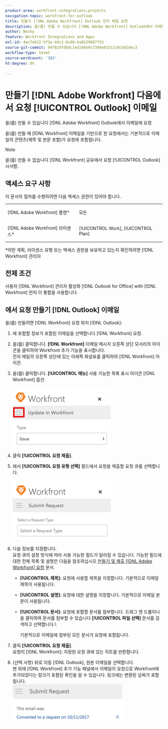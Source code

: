 ```yaml
---
product-area: workfront-integrations;projects
navigation-topic: workfront-for-outlook
title: 만들기 [!DNL Adobe Workfront] Outlook 전자 메일 요청
description: 을(를) 만들 수 있습니다 [!DNL Adobe Workfront] Outlook에서 이메일에 요청
author: Becky
feature: Workfront Integrations and Apps
exl-id: 4ecfe632-5f2e-4dc2-8c88-6a8229887f53
source-git-commit: 04782dfdb8c1ed24bb9c7399a01511c0cbd2dec3
workflow-type: tm+mt
source-wordcount: '383'
ht-degree: 0%

---
```


# 만들기 [!DNL Adobe Workfront] 다음에서 요청 [!UICONTROL Outlook] 이메일

을(를) 만들 수 있습니다 [!DNL Adobe Workfront] Outlook에서 이메일에 요청

을(를) 만들 때 [!DNL Workfront] 이메일을 기반으로 한 요청에서는 기본적으로 이메일의 콘텐츠(제목 및 본문 포함)가 요청에 포함됩니다.

>[!NOTE]
>
>을(를) 만들 수 없습니다 [!DNL Workfront] 공유에서 요청 [!UICONTROL Outlook] 사서함.

## 액세스 요구 사항

이 문서의 절차를 수행하려면 다음 액세스 권한이 있어야 합니다.

<table style="table-layout:auto"> 
 <col> 
 <col> 
 <tbody> 
  <tr> 
   <td role="rowheader">[!DNL Adobe Workfront] 플랜*</td> 
   <td> <p>모든</p> </td> 
  </tr> 
  <tr> 
   <td role="rowheader">[!DNL Adobe Workfront] 라이센스*</td> 
   <td> <p>[!UICONTROL Work], [!UICONTROL Plan]</p> </td> 
  </tr> 
 </tbody> 
</table>

&#42;어떤 계획, 라이센스 유형 또는 액세스 권한을 보유하고 있는지 확인하려면 [!DNL Workfront] 관리자

## 전제 조건

사용자 [!DNL Workfront] 관리자 활성화 [!DNL Outlook for Office] with [!DNL Workfront] 먼저 이 통합을 사용합니다.

## 에서 요청 만들기 [!DNL Outlook] 이메일

을(를) 만들려면 [!DNL Workfront] 요청 위치 [!DNL Outlook]:

1. 에 포함할 정보가 포함된 이메일을 선택합니다 [!DNL Workfront] 요청.
1. 을(를) 클릭합니다. **[!DNL Workfront]** 이메일 메시지 오른쪽 상단 모서리의 아이콘을 클릭하여 Workfront 추가 기능을 표시합니다.\
   전자 메일의 오른쪽 상단에 있는 아래쪽 화살표를 클릭하여 [!DNL Workfront] 아이콘.

1. 을(를) 클릭합니다. **[!UICONTROL 메뉴]** 사용 가능한 목록 표시 아이콘 [!DNL Workfront] 옵션.

   ![o365_addin_menu2_icon.png](assets/o365-addin-menu2-icon.png)

1. 클릭 **[!UICONTROL 요청 제출]**.
1. 에서 **[!UICONTROL 요청 유형 선택]** 필드에서 요청을 제출할 요청 큐를 선택합니다.

   ![o365_addin_submitrequest.png](assets/o365-addin-submitrequest.png)

1. 다음 정보를 지정합니다.\
   요청 큐의 설정 방식에 따라 사용 가능한 필드가 달라질 수 있습니다. 가능한 필드에 대한 전체 목록 및 설명은 다음을 참조하십시오 [만들기 및 제출 [!DNL Adobe Workfront] 요청](../../manage-work/requests/create-requests/create-submit-requests.md) 문서.

   * **[!UICONTROL 제목]:** 요청에 사용할 제목을 지정합니다. 기본적으로 이메일 제목이 사용됩니다.
   * **[!UICONTROL 설명]:** 요청에 대한 설명을 지정합니다. 기본적으로 이메일 본문이 사용됩니다.
   * **[!UICONTROL 문서]:** 요청에 포함할 문서를 첨부합니다. 드래그 앤 드롭이나 을 클릭하여 문서를 첨부할 수 있습니다 **[!UICONTROL 파일 선택]** 문서를 검색하고 선택합니다.\

      기본적으로 이메일에 첨부된 모든 문서가 요청에 포함됩니다.

1. 클릭 **[!UICONTROL 요청 제출]**.\
   요청이 [!DNL Workfront]: 지정된 요청 큐에 있는 히트를 반환합니다.

1. (선택 사항) 뒤로 이동 [!DNL Outlook], 원본 이메일을 선택합니다.\
   맨 위에 [!DNL Workfront] 추가 기능 패널에서 이메일이 요청으로 Workfront에 추가되었다는 링크가 포함된 확인을 알 수 있습니다. 링크에는 변환된 날짜가 포함됩니다.\
   ![outlook_submitted_as_a_request.png](assets/outlook-submitted-as-a-request-350x130.png)
